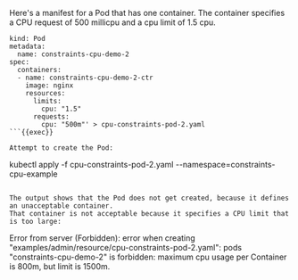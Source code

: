 Here's a manifest for a Pod that has one container. The container specifies a
CPU request of 500 millicpu and a cpu limit of 1.5 cpu.

```echo 'apiVersion: v1
kind: Pod
metadata:
  name: constraints-cpu-demo-2
spec:
  containers:
  - name: constraints-cpu-demo-2-ctr
    image: nginx
    resources:
      limits:
        cpu: "1.5"
      requests:
        cpu: "500m"' > cpu-constraints-pod-2.yaml
```{{exec}}

Attempt to create the Pod:

```
kubectl apply -f cpu-constraints-pod-2.yaml --namespace=constraints-cpu-example
```{{exec}}

The output shows that the Pod does not get created, because it defines an unacceptable container.
That container is not acceptable because it specifies a CPU limit that is too large:

```
Error from server (Forbidden): error when creating "examples/admin/resource/cpu-constraints-pod-2.yaml":
pods "constraints-cpu-demo-2" is forbidden: maximum cpu usage per Container is 800m, but limit is 1500m.
```